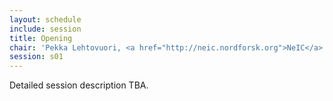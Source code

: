 ```yaml
---
layout: schedule
include: session
title: Opening
chair: 'Pekka Lehtovuori, <a href="http://neic.nordforsk.org">NeIC</a> board chair'
session: s01
---
```


Detailed session description TBA.
